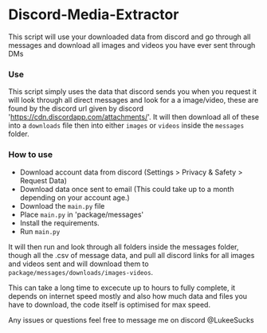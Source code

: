 # Discord-Media-Extractor
This script will use your downloaded data from discord and go through all messages and download all images and videos you have ever sent through DMs

### Use
This script simply uses the data that discord sends you when you request it will look through all direct messages and look for a a image/video, these are found by the discord url given by discord 'https://cdn.discordapp.com/attachments/'. It will then download all of these into a `downloads` file then into either `images` or `videos` inside the `messages` folder.

### How to use
- Download account data from discord (Settings > Privacy & Safety > Request Data)
- Download data once sent to email (This could take up to a month depending on your account age.)
- Download the `main.py` file
- Place `main.py` in 'package/messages'
- Install the requirements.
- Run `main.py`

It will then run and look through all folders inside the messages folder, though all the .csv of message data, and pull all discord links for all images and videos sent and will download them to `package/messages/downloads/images-videos`. 

This can take a long time to excecute up to hours to fully complete, it depends on internet speed mostly and also how much data and files you have to download, the code itself is optimised for max speed.

Any issues or questions feel free to message me on discord @LukeeSucks
